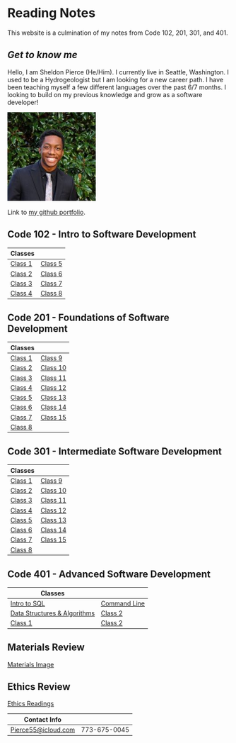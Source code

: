 # Reading Notes

This website is a culmination of my notes from Code 102, 201, 301, and 401.

## *Get to know me*
Hello, I am Sheldon Pierce (He/Him). I currently live in Seattle, Washington. I used to be a Hydrogeologist but I am looking for a new career path. I have been teaching myself a few different languages over the past 6/7 months. I looking to build on my previous knowledge and grow as a software developer!

![Me](Face.jpg)

Link to [my github portfolio](https://github.com/Sheldon-Pierce).

## Code 102 - Intro to Software Development

| Classes | |
| ----------- | ----------- |
| [Class 1](Code_102_Reading_Notes/class1.md) | [Class 5](Code_102_Reading_Notes/class5.md) |
| [Class 2](Code_102_Reading_Notes/class2.md) | [Class 6](Code_102_Reading_Notes/class6.md) |
| [Class 3](Code_102_Reading_Notes/class3.md) |	[Class 7](Code_102_Reading_Notes/class7.md) |
| [Class 4](Code_102_Reading_Notes/class4.md) | [Class 8](Code_102_Reading_Notes/class8.md) |

## Code 201 - Foundations of Software Development

| Classes | |
| ----------- | ----------- |
| [Class 1](Code_201_Reading_Notes/Class1.md) | [Class 9](Code_201_Reading_Notes/class9.md) |
| [Class 2](Code_201_Reading_Notes/Class2.md) | [Class 10](Code_201_Reading_Notes/class10.md) |
| [Class 3](Code_201_Reading_Notes/class3.md) |	[Class 11](Code_201_Reading_Notes/class11.md) |
| [Class 4](Code_201_Reading_Notes/class4.md) | [Class 12](Code_201_Reading_Notes/class12.md) |
| [Class 5](Code_201_Reading_Notes/class5.md) | [Class 13](Code_201_Reading_Notes/class13.md) |
| [Class 6](Code_201_Reading_Notes/class6.md) |	[Class 14](Code_201_Reading_Notes/class14.md) |
| [Class 7](Code_201_Reading_Notes/class7.md) | [Class 15](Code_201_Reading_Notes/class15.md) |
| [Class 8](Code_201_Reading_Notes/class8.md) |  |

## Code 301 - Intermediate Software Development

| Classes | |
| ----------- | ----------- |
| [Class 1](Code_301_Reading_Notes/class1.md) | [Class 9](Code_301_Reading_Notes/class9.md) |
| [Class 2](Code_301_Reading_Notes/class2.md) | [Class 10](Code_301_Reading_Notes/class10.md) |
| [Class 3](Code_301_Reading_Notes/class3.md) |	[Class 11](Code_301_Reading_Notes/class11.md) |
| [Class 4](Code_301_Reading_Notes/class4.md) | [Class 12](Code_301_Reading_Notes/class12.md) |
| [Class 5](Code_301_Reading_Notes/class5.md) | [Class 13](Code_301_Reading_Notes/class13.md) |
| [Class 6](Code_301_Reading_Notes/class6.md) |	[Class 14](Code_301_Reading_Notes/class14.md) |
| [Class 7](Code_301_Reading_Notes/class7.md) | [Class 15](Code_301_Reading_Notes/class15.md) |
| [Class 8](Code_301_Reading_Notes/class8.md) |  |

## Code 401 - Advanced Software Development

| Classes | |
| ----------- | ----------- |
| [Intro to SQL](Code_401_Reading_Notes/sql.md) | [Command Line](Code_401_Reading_Notes/commandLine.md) |
| [Data Structures & Algorithms](Code_401_Reading_Notes/dsaa.md) | [Class 2](Code_401_Reading_Notes/class2.md) |
| [Class 1](Code_401_Reading_Notes/class1.md) | [Class 2](Code_401_Reading_Notes/class2.md) |

## Materials Review
[Materials Image](MaterialsReview.png)

## Ethics Review
[Ethics Readings](/ethics.md)

|Contact Info|  |
--- | --- |
|Pierce55@icloud.com|773-675-0045|
